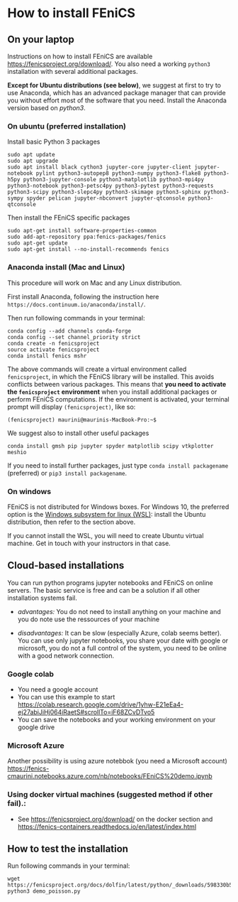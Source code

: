 # How to install FEniCS

## On your laptop

Instructions on how to install FEniCS are available https://fenicsproject.org/download/.
You also need a working `python3` installation with several additional packages.

**Except for Ubuntu distributions (see below)**, we suggest at first to try to use Anaconda, which has an advanced package manager that can provide you without effort most of the software that you need. Install the Anaconda version based on *python3*.

### On ubuntu (preferred installation)

Install basic Python 3 packages

```
sudo apt update
sudo apt upgrade
sudo apt install black cython3 jupyter-core jupyter-client jupyter-notebook pylint python3-autopep8 python3-numpy python3-flake8 python3-h5py python3-jupyter-console python3-matplotlib python3-mpi4py python3-notebook python3-petsc4py python3-pytest python3-requests python3-scipy python3-slepc4py python3-skimage python3-sphinx python3-sympy spyder pelican jupyter-nbconvert jupyter-qtconsole python3-qtconsole
```

Then install the FEniCS specific packages

```
sudo apt-get install software-properties-common
sudo add-apt-repository ppa:fenics-packages/fenics
sudo apt-get update
sudo apt-get install --no-install-recommends fenics
```

### Anaconda install (Mac and Linux)

This procedure will work on Mac and any Linux distribution.

First install Anaconda, following the instruction here  `https://docs.continuum.io/anaconda/install/`.

Then run following commands in your terminal:

```
conda config --add channels conda-forge
conda config --set channel_priority strict
conda create -n fenicsproject
source activate fenicsproject
conda install fenics mshr
```

The above commands will create a virtual environment called `fenicsproject`, in which the FEniCS library will be installed. This avoids conflicts between various packages. This means that  **you need to activate the `fenicsproject` environment** when you install additional packages or perform FEniCS computations. If the environment is activated, your terminal prompt will display `(fenicsproject)`, like so:

```
(fenicsproject) maurini@maurinis-MacBook-Pro:~$
```

We suggest also to install other useful packages

```
conda install gmsh pip jupyter spyder matplotlib scipy vtkplotter meshio
```

If you need to install further packages, just type `conda install packagename` (preferred) or `pip3 install packagename`.

### On windows

FEniCS is not distributed for Windows boxes. For Windows 10, the preferred option is the [Windows subsystem for linux (WSL)](https://docs.microsoft.com/en-us/windows/wsl/install-win10): install the Ubuntu distribution, then refer to the section above.

If you cannot install the WSL, you will need to create Ubuntu virtual machine. Get in touch with your instructors in that case.

## Cloud-based installations
You can run python programs jupyter notebooks and FEniCS on online servers. The basic service is free and can be a solution if all other installation systems fail.

* *advantages:* You do not need to install anything on your machine and you do note use the ressources of your machine

* *disadvantages:* It can be slow (especially Azure, colab seems better). You can use only jupyter notebooks, you share your date with google or microsoft, you do not a full control of the system, you need to be online with a good network connection.

### Google colab
* You need a google account
* You can use this example to start https://colab.research.google.com/drive/1yhw-E21eEa4-ej27abiJiHj064iRaetS#scrollTo=iF68ZCvDTvo5
* You can save the notebooks and your working environment on your google drive

### Microsoft Azure
Another possibility is using azure notebbok (you need a Microsoft account)
https://fenics-cmaurini.notebooks.azure.com/nb/notebooks/FEniCS%20demo.ipynb


### Using docker virtual machines (suggested method if other fail).:
* See https://fenicsproject.org/download/ on the docker section and https://fenics-containers.readthedocs.io/en/latest/index.html

## How to test the installation

Run following commands in your terminal:

```
wget https://fenicsproject.org/docs/dolfin/latest/python/_downloads/598330b504d63e359baad030e1010987/demo_poisson.py
python3 demo_poisson.py
```
